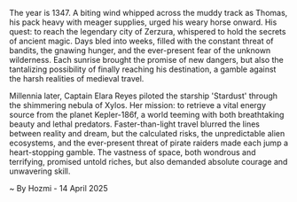 
The year is 1347.  A biting wind whipped across the muddy track as Thomas, his pack heavy with meager supplies, urged his weary horse onward.  His quest: to reach the legendary city of Zerzura, whispered to hold the secrets of ancient magic.  Days bled into weeks, filled with the constant threat of bandits, the gnawing hunger, and the ever-present fear of the unknown wilderness. Each sunrise brought the promise of new dangers, but also the tantalizing possibility of finally reaching his destination, a gamble against the harsh realities of medieval travel.


Millennia later, Captain Elara Reyes piloted the starship 'Stardust' through the shimmering nebula of Xylos.  Her mission: to retrieve a vital energy source from the planet Kepler-186f, a world teeming with both breathtaking beauty and lethal predators.  Faster-than-light travel blurred the lines between reality and dream, but the calculated risks, the unpredictable alien ecosystems, and the ever-present threat of pirate raiders made each jump a heart-stopping gamble.  The vastness of space, both wondrous and terrifying, promised untold riches, but also demanded absolute courage and unwavering skill.

~ By Hozmi - 14 April 2025
